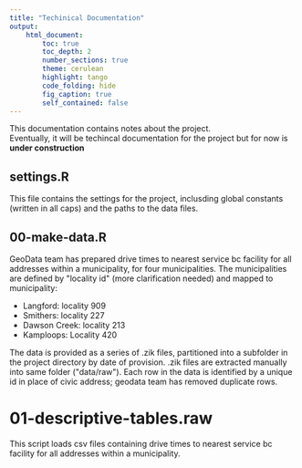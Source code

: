 ```yaml
---
title: "Techinical Documentation"
output: 
    html_document:
        toc: true
        toc_depth: 2
        number_sections: true
        theme: cerulean
        highlight: tango
        code_folding: hide
        fig_caption: true
        self_contained: false
---
```


This documentation contains notes about the project.  
Eventually, it will be techincal documentation for the project but for now is **under construction**

## settings.R 
This file contains the settings for the project, inclusding global constants (written in all caps) and the paths to the data files.

## 00-make-data.R

GeoData team has prepared drive times to nearest service bc facility for all addresses within a municipality, for four municipalities.
The municipalities are defined by "locality id" (more clarification needed) and mapped to municipality:

- Langford: locality 909
- Smithers: locality 227
- Dawson Creek: locality 213
- Kamploops: Locality 420


The data is provided as a series of .zik files, partitioned into a subfolder in the project directory by date of provision. 
.zik files are extracted manually into same folder ("data/raw"). 
Each row in the data is identified by a unique id in place of civic address; geodata team has removed duplicate rows.

# 01-descriptive-tables.raw
This script loads csv files containing drive times to nearest service bc facility for all addresses within a municipality.

